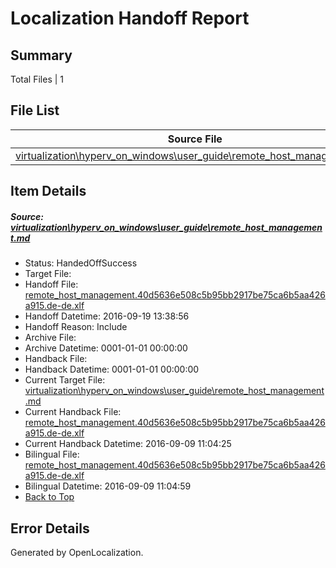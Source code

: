# <a name='report-top'></a> Localization Handoff Report

## Summary
 Total Files | 1

## File List
 Source File | Status | Details 
 ----------- | ------ | ------- 
 [virtualization\hyperv_on_windows\user_guide\remote_host_management.md](https://github.com/Microsoft/Virtualization-Documentation-Private/blob/c73e1fa48b21a4daf2821ba3aae756d9a46e9f94/virtualization/hyperv_on_windows/user_guide/remote_host_management.md) | HandedOffSuccess | [Details](#3fbcdb7b93941a0ccc1cdbe659e70f3881b9d0cd206)

## Item Details
##### <a name='3fbcdb7b93941a0ccc1cdbe659e70f3881b9d0cd206'></a> Source: [virtualization\hyperv_on_windows\user_guide\remote_host_management.md](https://github.com/Microsoft/Virtualization-Documentation-Private/blob/c73e1fa48b21a4daf2821ba3aae756d9a46e9f94/virtualization/hyperv_on_windows/user_guide/remote_host_management.md)
* Status: HandedOffSuccess
* Target File: 
* Handoff File: [remote_host_management.40d5636e508c5b95bb2917be75ca6b5aa426a915.de-de.xlf](https://github.com/Microsoft/Virtualization-Documentation-Private.handoff/blob/9eee65dfbe860c040bdfa2d998a9e5d01e128ef4/ol-handoff/Microsoft/Virtualization-Documentation-Private.de-de/live/remote_host_management.40d5636e508c5b95bb2917be75ca6b5aa426a915.de-de.xlf)
* Handoff Datetime: 2016-09-19 13:38:56
* Handoff Reason: Include
* Archive File: 
* Archive Datetime: 0001-01-01 00:00:00
* Handback File: 
* Handback Datetime: 0001-01-01 00:00:00
* Current Target File: [virtualization\hyperv_on_windows\user_guide\remote_host_management.md](https://github.com/Microsoft/Virtualization-Documentation-Private.de-de/blob/7c56a5984af64acb5fe6d0d811839af75eca832d/virtualization/hyperv_on_windows/user_guide/remote_host_management.md)
* Current Handback File: [remote_host_management.40d5636e508c5b95bb2917be75ca6b5aa426a915.de-de.xlf](https://github.com/Microsoft/Virtualization-Documentation-Private.handback/blob/59e6fab383e5a40c2c68141e1c5c0f4822313e25/ol-handback/Microsoft/Virtualization-Documentation-Private.de-de/live/remote_host_management.40d5636e508c5b95bb2917be75ca6b5aa426a915.de-de.xlf)
* Current Handback Datetime: 2016-09-09 11:04:25
* Bilingual File: [remote_host_management.40d5636e508c5b95bb2917be75ca6b5aa426a915.de-de.xlf](https://github.com/Microsoft/Virtualization-Documentation-Private.handback/blob/59e6fab383e5a40c2c68141e1c5c0f4822313e25/ol-handback/Microsoft/Virtualization-Documentation-Private.de-de/live/remote_host_management.40d5636e508c5b95bb2917be75ca6b5aa426a915.de-de.xlf)
* Bilingual Datetime: 2016-09-09 11:04:59
* [Back to Top](#report-top)


## Error Details

Generated by OpenLocalization.
